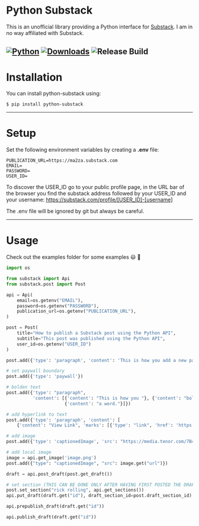 # Python Substack

This is an unofficial library providing a Python interface for [Substack](https://substack.com/).
I am in no way affiliated with Substack.

[![Python](https://img.shields.io/pypi/pyversions/fastapi.svg?color=%2334D058)](https://www.python.org/downloads/)
[![Downloads](https://static.pepy.tech/badge/python-substack/month)](https://pepy.tech/project/python-substack)
![Release Build](https://github.com/ma2za/python-substack/actions/workflows/ci_publish.yml/badge.svg)
---

# Installation

You can install python-substack using:

    $ pip install python-substack

---

# Setup

Set the following environment variables by creating a **.env** file:

    PUBLICATION_URL=https://ma2za.substack.com
    EMAIL=
    PASSWORD=
    USER_ID=

To discover the USER_ID go to your public profile page,
in the URL bar of the browser you find the substack address
followed by your USER_ID and your username:
https://substack.com/profile/[USER_ID]-[username]

The .env file will be ignored by git but always be careful.

---

# Usage

Check out the examples folder for some examples 😃 🚀

```python
import os

from substack import Api
from substack.post import Post

api = Api(
    email=os.getenv("EMAIL"),
    password=os.getenv("PASSWORD"),
    publication_url=os.getenv("PUBLICATION_URL"),
)

post = Post(
    title="How to publish a Substack post using the Python API",
    subtitle="This post was published using the Python API",
    user_id=os.getenv("USER_ID")
)

post.add({'type': 'paragraph', 'content': 'This is how you add a new paragraph to your post!'})

# set paywall boundary
post.add({'type': 'paywall'})

# bolden text
post.add({'type': "paragraph",
          'content': [{'content': "This is how you "}, {'content': "bolden ", 'marks': [{'type': "strong"}]},
                      {'content': "a word."}]})

# add hyperlink to text
post.add({'type': 'paragraph', 'content': [
    {'content': "View Link", 'marks': [{'type': "link", 'href': 'https://whoraised.substack.com/'}]}]})

# add image
post.add({'type': 'captionedImage', 'src': "https://media.tenor.com/7B4jMa-a7bsAAAAC/i-am-batman.gif"})

# add local image
image = api.get_image('image.png')
post.add({"type": "captionedImage", "src": image.get("url")})

draft = api.post_draft(post.get_draft())

# set section (THIS CAN BE DONE ONLY AFTER HAVING FIRST POSTED THE DRAFT)
post.set_section("rick rolling", api.get_sections())
api.put_draft(draft.get("id"), draft_section_id=post.draft_section_id)

api.prepublish_draft(draft.get("id"))

api.publish_draft(draft.get("id"))
```

